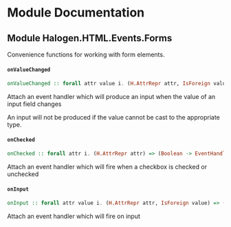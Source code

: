 # Module Documentation

## Module Halogen.HTML.Events.Forms


Convenience functions for working with form elements.

#### `onValueChanged`

``` purescript
onValueChanged :: forall attr value i. (H.AttrRepr attr, IsForeign value) => (value -> EventHandler i) -> attr i
```

Attach an event handler which will produce an input when the value of an input field changes

An input will not be produced if the value cannot be cast to the appropriate type.

#### `onChecked`

``` purescript
onChecked :: forall attr i. (H.AttrRepr attr) => (Boolean -> EventHandler i) -> attr i
```

Attach an event handler which will fire when a checkbox is checked or unchecked

#### `onInput`

``` purescript
onInput :: forall attr value i. (H.AttrRepr attr, IsForeign value) => (value -> EventHandler i) -> attr i
```

Attach an event handler which will fire on input



